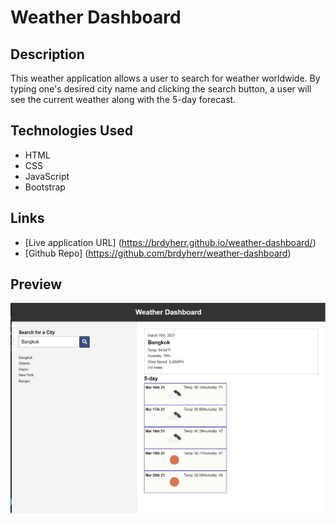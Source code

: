 # Weather Dashboard

## Description

This weather application allows a user to search for weather worldwide. By typing one's desired city name and clicking the search button, a user will see the current weather along with the 5-day forecast.

## Technologies Used

- HTML
- CSS
- JavaScript
- Bootstrap

## Links

- [Live application URL] (https://brdyherr.github.io/weather-dashboard/)
- [Github Repo] (https://github.com/brdyherr/weather-dashboard)

## Preview

![image](./assets/weather-snip.JPG)
